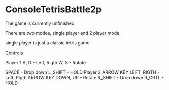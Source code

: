 # ConsoleTetrisBattle2p

The game is currently unfinished

There are two modes, single player and 2 player mode

single player is just a classic tetris game 

Controls

Player 1 
A, D - Left, Rigth
W, S - Rotate

SPACE - Drop down
L_SHIFT - HOLD
Player 2
ARROW KEY LEFT, RIGTH - Left, Rigth
ARROW KEY DOWN, UP - Rotate
R_SHIFT - Drop down
R_CRTL - HOLD
